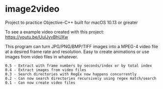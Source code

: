 # image2video


Project to practice Objective-C++ built for macOS 10.13 or greater

To see a example video created with this project: https://youtu.be/UuIJyvBhUXw

This program can turn JPG/PNG/BMP/TIFF images into a MPEG-4 video file at a desired frame rate and resolution.
Easy to create animations or use images from video files in whatever.


	0.5 - Extract with frame numbers by seconds/index or by total index
	0.4 - Extract images from video files
	0.3 - Search directories with RegEx now happens concurrently 
	0.2 - Can now search directories recursively using regex match/search
	0.1 - Can now create video files

